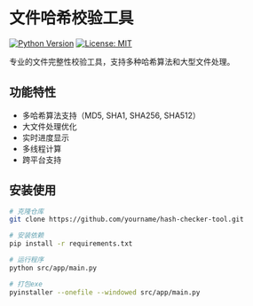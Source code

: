 # 文件哈希校验工具

[![Python Version](https://img.shields.io/badge/python-3.8%2B-blue)](https://www.python.org/)
[![License: MIT](https://img.shields.io/badge/License-MIT-yellow.svg)](https://opensource.org/licenses/MIT)

专业的文件完整性校验工具，支持多种哈希算法和大型文件处理。

## 功能特性

- 多哈希算法支持（MD5, SHA1, SHA256, SHA512）
- 大文件处理优化
- 实时进度显示
- 多线程计算
- 跨平台支持

## 安装使用

```bash
# 克隆仓库
git clone https://github.com/yourname/hash-checker-tool.git

# 安装依赖
pip install -r requirements.txt

# 运行程序
python src/app/main.py

# 打包exe
pyinstaller --onefile --windowed src/app/main.py
